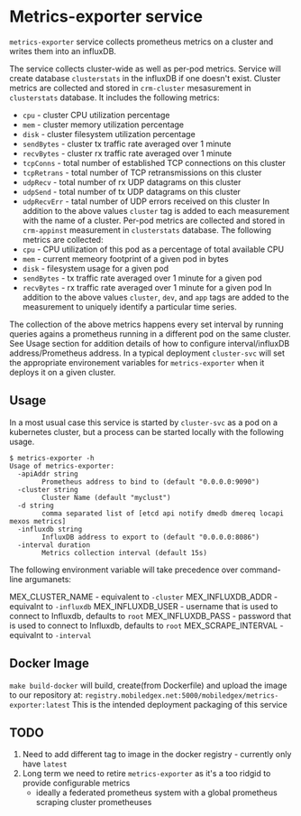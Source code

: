 # Metrics-exporter service 

`metrics-exporter` service collects prometheus metrics on a cluster and writes them into an influxDB.

The service collects cluster-wide as well as per-pod metrics. Service will create database `clusterstats` in the influxDB if one doesn't exist.
Cluster metrics are collected and stored in `crm-cluster` mesasurement in `clusterstats` database. It includes the following metrics:
   - `cpu` - cluster CPU utilization percentage
   - `mem` - cluster memory utilization percentage
   - `disk` - cluster filesystem utilization percentage
   - `sendBytes` - cluster tx traffic rate averaged over 1 minute
   - `recvBytes` - cluster rx traffic rate averaged over 1 minute
   - `tcpConns` - total number of established TCP connections on this cluster
   - `tcpRetrans` - total number of TCP retransmissions on this cluster
   - `udpRecv` - total number of rx UDP datagrams on this cluster
   - `udpSend` - total number of tx UDP datagrams on this cluster
   - `udpRecvErr` - tatal number of UDP errors received on this cluster
In addition to the above values `cluster` tag is added to each measurement with the name of a cluster.
Per-pod metrics are collected and stored in `crm-appinst` measurement in `clusterstats` database. The following metrics are collected:
   - `cpu` - CPU utilization of this pod as a percentage of total available CPU
   - `mem` - current memeory footprint of a given pod in bytes
   - `disk` - filesystem usage for a given pod
   - `sendBytes` - tx traffic rate averaged over 1 minute for a given pod
   - `recvBytes` - rx traffic rate averaged over 1 minute for a given pod
In addition to the above values `cluster`, `dev`, and `app` tags are added to the measurement to uniquely identify a particular time series.

The collection of the above metrics happens every set interval by running queries agains a prometheus running in a different pod on the same cluster. See Usage section for addition details of how to configure interval/influxDB address/Prometheus address. In a typical deployment `cluster-svc` will set the appropriate environement variables for `metrics-exporter` when it deploys it on a given cluster. 

## Usage

In a most usual case this service is started by `cluster-svc` as a pod on a kubernetes cluster, but a process can be started locally with the following usage.

```
$ metrics-exporter -h
Usage of metrics-exporter:
  -apiAddr string
    	Prometheus address to bind to (default "0.0.0.0:9090")
  -cluster string
    	Cluster Name (default "myclust")
  -d string
    	comma separated list of [etcd api notify dmedb dmereq locapi mexos metrics]
  -influxdb string
    	InfluxDB address to export to (default "0.0.0.0:8086")
  -interval duration
    	Metrics collection interval (default 15s)
```

The following environment variable will take precedence over command-line argumanets:

MEX_CLUSTER_NAME - equivalent to `-cluster`
MEX_INFLUXDB_ADDR - equivalnt to `-influxdb`
MEX_INFLUXDB_USER - username that is used to connect to Influxdb, defaults to `root`
MEX_INFLUXDB_PASS - password that is used to connect to Influxdb, defaults to `root`
MEX_SCRAPE_INTERVAL - equivalnt to `-interval`

## Docker Image

`make build-docker` will build, create(from Dockerfile) and upload the image to our repository at:
`registry.mobiledgex.net:5000/mobiledgex/metrics-exporter:latest`
This is the intended deployment packaging of this service


## TODO

1. Need to add different tag to image in the docker registry - currently only have `latest`
2. Long term we need to retire `metrics-exporter` as it's a too ridgid to provide configurable metrics
   - ideally a federated prometheus system with a global prometheus scraping cluster prometheuses


